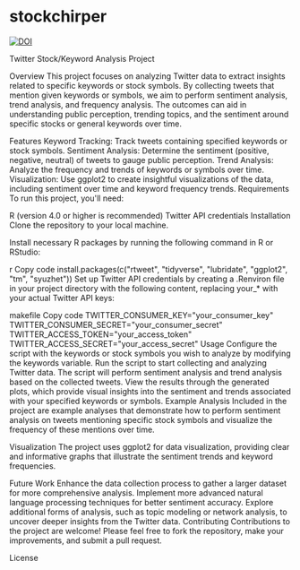 # stockchirper

<a href="https://zenodo.org/doi/10.5281/zenodo.10750051"><img src="https://zenodo.org/badge/766046053.svg" alt="DOI"></a>


Twitter Stock/Keyword Analysis Project

Overview
This project focuses on analyzing Twitter data to extract insights related to specific keywords or stock symbols. By collecting tweets that mention given keywords or symbols, we aim to perform sentiment analysis, trend analysis, and frequency analysis. The outcomes can aid in understanding public perception, trending topics, and the sentiment around specific stocks or general keywords over time.

Features
Keyword Tracking: Track tweets containing specified keywords or stock symbols.
Sentiment Analysis: Determine the sentiment (positive, negative, neutral) of tweets to gauge public perception.
Trend Analysis: Analyze the frequency and trends of keywords or symbols over time.
Visualization: Use ggplot2 to create insightful visualizations of the data, including sentiment over time and keyword frequency trends.
Requirements
To run this project, you'll need:

R (version 4.0 or higher is recommended)
Twitter API credentials
Installation
Clone the repository to your local machine.

Install necessary R packages by running the following command in R or RStudio:

r
Copy code
install.packages(c("rtweet", "tidyverse", "lubridate", "ggplot2", "tm", "syuzhet"))
Set up Twitter API credentials by creating a .Renviron file in your project directory with the following content, replacing your_* with your actual Twitter API keys:

makefile
Copy code
TWITTER_CONSUMER_KEY="your_consumer_key"
TWITTER_CONSUMER_SECRET="your_consumer_secret"
TWITTER_ACCESS_TOKEN="your_access_token"
TWITTER_ACCESS_SECRET="your_access_secret"
Usage
Configure the script with the keywords or stock symbols you wish to analyze by modifying the keywords variable.
Run the script to start collecting and analyzing Twitter data. The script will perform sentiment analysis and trend analysis based on the collected tweets.
View the results through the generated plots, which provide visual insights into the sentiment and trends associated with your specified keywords or symbols.
Example Analysis
Included in the project are example analyses that demonstrate how to perform sentiment analysis on tweets mentioning specific stock symbols and visualize the frequency of these mentions over time.

Visualization
The project uses ggplot2 for data visualization, providing clear and informative graphs that illustrate the sentiment trends and keyword frequencies.

Future Work
Enhance the data collection process to gather a larger dataset for more comprehensive analysis.
Implement more advanced natural language processing techniques for better sentiment accuracy.
Explore additional forms of analysis, such as topic modeling or network analysis, to uncover deeper insights from the Twitter data.
Contributing
Contributions to the project are welcome! Please feel free to fork the repository, make your improvements, and submit a pull request.

License
